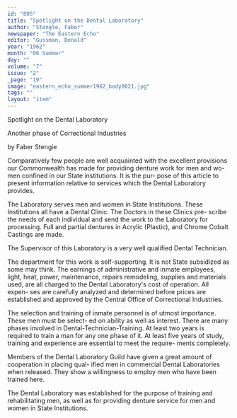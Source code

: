 ```yaml
---
id: "805"
title: "Spotlight on the Dental Laboratory"
author: "Stengle, Faber"
newspaper: "The Eastern Echo"
editor: "Gussman, Donald"
year: "1962"
month: "06 Summer"
day: ""
volume: "7"
issue: "2"
_page: "19"
image: "eastern_echo_summer1962_body0021.jpg"
tags: ""
layout: "item"
---
```

Spotlight on the
Dental
Laboratory

Another phase of Correctional Industries

by Faber Stengie

Comparatively few people are well acquainted
with the excellent provisions our Commonwealth has
made for providing denture work for men and wo-
men confined in our State institutions. It is the pur-
pose of this article to present information relative to
services which the Dental Laboratory provides.

The Laboratory serves men and women in
State Institutions. These Institutions all have a
Dental Clinic. The Doctors in these Clinics pre-
scribe the needs of each individual and send the
work to the Laboratory for processing. Full and
partial dentures in Acrylic (Plastic), and Chrome
Cobalt Castings are made.

The Supervisor of this Laboratory is a very well
qualified Dental Technician.

The department for this work is self-supporting.
It is not State subsidized as some may think. The
earnings of administrative and inmate employees,
light, heat, power, maintenance, repairs remodeling,
supplies and materials used, are all charged to the
Dental Laboratory's cost of operation. All expen-
ses are carefully analyzed and determined before
prices are established and approved by the Central
Office of Correctional Industries.

The selection and training of inmate personnel
is of utmost importance. These men must be select-
ed on ability as well as interest. There are many
phases involved in Dental-Technician-Training. At
least two years is required to train a man for any one
phase of it. At least five years of study, training
and experience are essential to meet the require-
ments completely.

Members of the Dental Laboratory Guild have
given a great amount of cooperation in placing qual-
ified men in commercial Dental Laboratories when
released. They show a willingness to employ men
who have been trained here.

The Dental Laboratory was established for the
purpose of training and rehabilitating men, as well as
for providing denture service for men and women in
State Institutions. 
